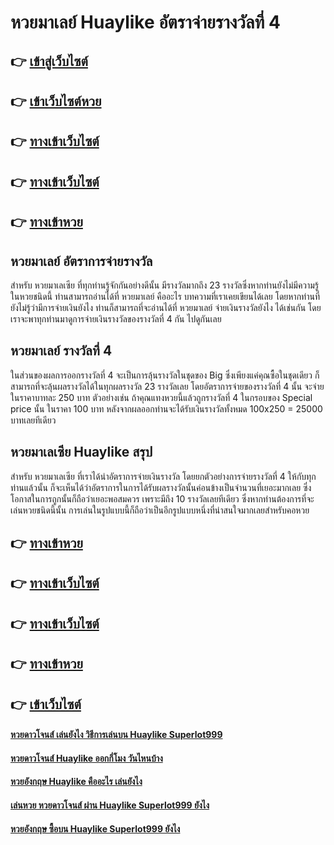 # หวยมาเลย์ Huaylike อัตราจ่ายรางวัลที่ 4

## 👉 [เข้าสู่เว็บไซต์](https://bit.ly/3Lj7x9j)
## 👉 [เข้าเว็บไซต์หวย](https://bit.ly/3UeYSJf)
## 👉 [ทางเข้าเว็บไซต์](https://bit.ly/3UeYSJf)
## 👉 [ทางเข้าเว็บไซต์](https://bit.ly/3UeYSJf)
## 👉 [ทางเข้าหวย](https://bit.ly/3UeYSJf)

## หวยมาเลย์ อัตราการจ่ายรางวัล
สำหรับ หวยมาเลเซีย ที่ทุกท่านรู้จักกันอย่างดีนั้น มีรางวัลมากถึง 23 รางวัลซึ่งหากท่านยังไม่มีความรู้ในหวยชนิดนี้ ท่านสามารถอ่านได้ที่ หวยมาเลย์ คืออะไร บทความที่เราเคยเขียนได้เลย โดยหากท่านที่ยังไม่รู้ว่ามีการจ่ายเงินยังไง ท่านก็สามารถที่จะอ่านได้ที่ หวยมาเลย์ จ่ายเงินรางวัลยังไง ได้เช่นกัน โดยเราจะพาทุกท่านมาดูการจ่ายเงินรางวัลของรางวัลที่ 4 กัน ไปดูกันเลย

## หวยมาเลย์ รางวัลที่ 4 
ในส่วนของผลการออกรางวัลที่ 4 จะเป็นการลุ้นรางวัลในชุดของ Big ซึ่งเพียงแค่คุณซื้อในชุดเดียว ก็สามารถที่จะลุ้นผลรางวัลได้ในทุกผลรางวัล 23 รางวัลเลย โดยอัตราการจ่ายของรางวัลที่ 4 นั้น จะจ่ายในราคาบาทละ 250 บาท ตัวอย่างเช่น ถ้าคุณแทงหวยนี้แล้วถูกรางวัลที่ 4 ในกรอบของ Special price นั้น ในราคา 100 บาท หลังจากผลออกท่านจะได้รับเงินรางวัลทั้งหมด 100x250 = 25000 บาทเลยทีเดียว

## หวยมาเลเซีย Huaylike สรุป
สำหรับ หวยมาเลเซีย ที่เราได้นำอัตราการจ่ายเงินรางวัล โดยยกตัวอย่างการจ่ายรางวัลที่ 4 ให้กับทุกท่านแล้วนั้น ก็จะเห็นได้ว่าอัตราการในการได้รับผลรางวัลนั้นค่อนข้างเป็นจำนวนที่เยอะมากเลย ซึ่งโอกาสในการถูกนั้นก็ถือว่าเยอะพอสมควร เพราะมีถึง 10 รางวัลเลยทีเดียว ซึ่งหากท่านต้องการที่จะเล่นหวยชนิดนี้นั้น การเล่นในรูปแบบนี้ก็ถือว่าเป็นอีกรูปแบบหนึ่งที่น่าสนใจมากเลยสำหรับคอหวย

## 👉 [ทางเข้าหวย](https://bit.ly/3Lj7x9j)
## 👉 [ทางเข้าเว็บไซต์](https://bit.ly/3UeYSJf)
## 👉 [ทางเข้าเว็บไซต์](https://bit.ly/3UeYSJf)
## 👉 [ทางเข้าหวย](https://bit.ly/3UeYSJf)
## 👉 [เข้าเว็บไซต์](https://bit.ly/3UeYSJf)

#### [หวยดาวโจนส์ เล่นยังไง วิธีการเล่นบน Huaylike Superlot999](https://atom.io/themes/หวยดาวโจนส์%20เล่นยังไง%20วิธีการเล่นบน%20Huaylike%20Superlot999)
#### [หวยดาวโจนส์ Huaylike ออกกี่โมง วันไหนบ้าง](https://atom.io/themes/หวยดาวโจนส์%20Huaylike%20ออกกี่โมง%20วันไหนบ้าง)
#### [หวยอังกฤษ Huaylike คืออะไร เล่นยังไง](https://atom.io/themes/หวยอังกฤษ%20Huaylike%20คืออะไร%20เล่นยังไง)
#### [เล่นหวย หวยดาวโจนส์ ผ่าน Huaylike Superlot999 ยังไง](https://atom.io/themes/เล่นหวย%20หวยดาวโจนส์%20ผ่าน%20Huaylike%20Superlot999%20ยังไง)
#### [หวยอังกฤษ ซื้อบน Huaylike Superlot999 ยังไง](https://atom.io/themes/หวยอังกฤษ%20ซื้อบน%20Huaylike%20Superlot999%20ยังไง)